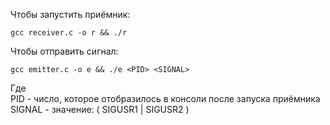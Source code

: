 Чтобы запустить приёмник:
```
gcc receiver.c -o r && ./r
```

Чтобы отправить сигнал: 
```
gcc emitter.c -o e && ./e <PID> <SIGNAL>
```

Где <br>
PID - число, которое отобразилось в консоли после запуска приёмника <br>
SIGNAL - значение: ( SIGUSR1 | SIGUSR2 )